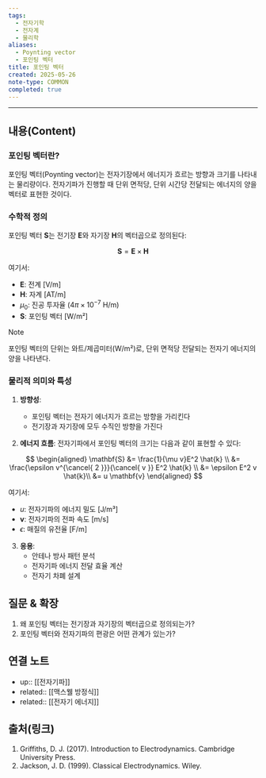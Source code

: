 ```yaml
---
tags:
  - 전자기학
  - 전자계
  - 물리학
aliases:
  - Poynting vector
  - 포인팅 벡터
title: 포인팅 벡터
created: 2025-05-26
note-type: COMMON
completed: true
---
```


---

## 내용(Content)

### 포인팅 벡터란?

포인팅 벡터(Poynting vector)는 전자기장에서 에너지가 흐르는 방향과 크기를 나타내는 물리량이다. 전자기파가 진행할 때 단위 면적당, 단위 시간당 전달되는 에너지의 양을 벡터로 표현한 것이다.

### 수학적 정의

포인팅 벡터 $\mathbf{S}$는 전기장 $\mathbf{E}$와 자기장 $\mathbf{H}$의 벡터곱으로 정의된다:

$$
\mathbf{S} =  \mathbf{E} \times \mathbf{H}
$$

여기서:
- $\mathbf{E}$: 전계 [V/m]
- $\mathbf{H}$: 자계 [AT/m]
- $\mu_{0}$: 진공 투자율 ($4\pi \times 10^{-7}$ H/m)
- $\mathbf{S}$: 포인팅 벡터 [W/m²]

>[!note]
>포인팅 벡터의 단위는 와트/제곱미터(W/m²)로, 단위 면적당 전달되는 전자기 에너지의 양을 나타낸다.

### 물리적 의미와 특성

1. **방향성**: 
   - 포인팅 벡터는 전자기 에너지가 흐르는 방향을 가리킨다
   - 전기장과 자기장에 모두 수직인 방향을 가진다

2. **에너지 흐름**:
전자기파에서 포인팅 벡터의 크기는 다음과 같이 표현할 수 있다:

$$
\begin{aligned}
\mathbf{S} &= \frac{1}{\mu v}E^2 \hat{k} \\
&= \frac{\epsilon v^{\cancel{ 2 }}}{\cancel{ v }} E^2 \hat{k} \\
&= \epsilon E^2 v \hat{k}\\
&= u \mathbf{v}
\end{aligned}
$$

여기서:
- $u$: 전자기파의 에너지 밀도 [J/m³]
- $\mathbf{v}$: 전자기파의 전파 속도 [m/s]
- $\epsilon$: 매질의 유전율 [F/m]

3. **응용**:
   - 안테나 방사 패턴 분석
   - 전자기파 에너지 전달 효율 계산
   - 전자기 차폐 설계

## 질문 & 확장

1. 왜 포인팅 벡터는 전기장과 자기장의 벡터곱으로 정의되는가?
2. 포인팅 벡터와 전자기파의 편광은 어떤 관계가 있는가?

## 연결 노트

- up:: [[전자기파]]
- related:: [[맥스웰 방정식]]
- related:: [[전자기 에너지]]

## 출처(링크)

1. Griffiths, D. J. (2017). Introduction to Electrodynamics. Cambridge University Press.
2. Jackson, J. D. (1999). Classical Electrodynamics. Wiley.

